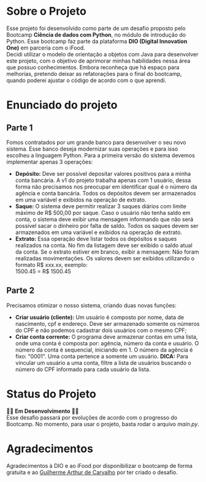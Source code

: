 # **Sobre o Projeto**
Esse projeto foi desenvolvido como parte de um desafio proposto pelo Bootcamp **Ciência de dados com Python**, no módulo de introdução do Python. Esse bootcamp faz parte da plataforma **DIO (Digital Innovation One)** em parceria com o iFood.  
Decidi utilizar o modelo de orientação a objetos com Java para desenvolver este projeto, com o objetivo de aprimorar minhas habilidades nessa área que possuo conhecimentos.  Embora reconheça que há espaço para melhorias, pretendo deixar as refatorações para o final do bootcamp, quando poderei ajustar o código de acordo com o que aprendi.

# **Enunciado do projeto**
## Parte 1
Fomos contratados por um grande banco para desenvolver o seu novo sistema. Esse banco deseja modernizar suas operações e para isso escolheu a linguagem Python. Para a primeira versão do sistema devemos implementar apenas 3 operações:  
* **Depósito:** Deve ser possível depositar valores positivos para a minha conta bancária. A v1 do projeto trabalha apenas com 1 usuário, dessa forma não precisamos nos preocupar em identificar qual é o número da agência e conta bancária. Todos os depósitos devem ser armazenados em uma variável e exibidos na operação de extrato.  
* **Saque:** O sistema deve permitir realizar 3 saques diários com limite máximo de R$ 500,00 por saque. Caso o usuário não tenha saldo em conta, o sistema deve exibir uma mensagem informando que não será possível sacar o dinheiro por falta de saldo. Todos os saques devem ser armazenados em uma variável e exibidos na operação de extrato.
* **Extrato:** Essa operação deve listar todos os depósitos e saques realizados na conta. No fim da listagem deve ser exibido o saldo atual da conta. Se o extrato estiver em branco, exibir a mensagem: Não foram realizadas movimentações.
Os valores devem ser exibidos utilizando o formato R$ xxx.xx, exemplo:  
1500.45 = R$ 1500.45  

## Parte 2
Precisamos otimizar o nosso sistema, criando duas novas funções:  
* **Criar usuário (cliente):** Um usuário é composto por nome, data de nascimento, cpf e endereço. Deve ser armazenado somente os números do CPF e não podemos cadastrar dois usuários com o mesmo CPF;  
* **Criar conta corrente:** O programa deve armazenar contas em uma lista, onde uma conta é composta por: agência, número da conta e usuário. O número da conta é sequencial, iniciando em 1. O número da agência é fixo: "0001". Uma conta pertence a somente um usuário. **DICA:** Para vincular um usuário a uma conta, filtre a lista de usuários buscando o número do CPF informado para cada usuário da lista.

# **Status do Projeto**  
🚧🚧 **Em Desenvolvimento** 🚧🚧  
Esse desafio passará por evoluções de acordo com o progresso do Bootcamp. No momento, para usar o projeto, basta rodar o arquivo _main.py_.

# Agradecimentos
Agradecimentos à DIO e ao iFood por disponibilizar o bootcamp de forma gratuita e ao [Guilherme Arthur de Carvalho](https://www.linkedin.com/in/decarvalhogui/?originalSubdomain=br) por ter criado o desafio.
